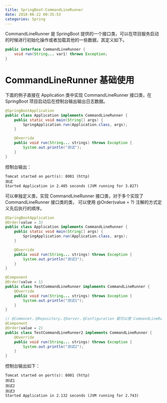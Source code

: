 ```yaml
---
title: SpringBoot-CommandLineRunner
date: 2018-06-22 00:35:53
categories: Spring
---
```


CommandLineRunner 是 SpringBoot 提供的一个接口类，可以在项目服务启动的时候进行初始化操作或者加载其他的一些数据，其定义如下。

```java
public interface CommandLineRunner {
    void run(String... var1) throws Exception;
}
```

# CommandLineRunner 基础使用

下面的例子直接在 Application 类中实现 CommandLineRunner 接口类，在 SpringBoot 项目启动后在控制台输出输出日志数据。

```java
@SpringBootApplication
public class Application implements CommandLineRunner {
    public static void main(String[] args) {
        SpringApplication.run(Application.class, args);
    }

    @Override
    public void run(String... strings) throws Exception {
        System.out.println("测试");
    }
}
```

<!-- more -->

控制台输出：

```text
Tomcat started on port(s): 8001 (http)
测试
Started Application in 2.405 seconds (JVM running for 3.827)
```

可以单独定义类，实现 CommandLineRunner 接口类，对于多个实现了CommandLineRunner 接口类的类， 可以使用 @Order(value = ?) 注解的方式定义先后执行的顺序。

```java
@SpringBootApplication
@Order(value = 3)
public class Application implements CommandLineRunner {
    public static void main(String[] args) {
        SpringApplication.run(Application.class, args);
    }

    @Override
    public void run(String... strings) throws Exception {
        System.out.println("测试3");
    }
}

@Component
@Order(value = 1)
public class TestCommandLineRunner implements CommandLineRunner {
    @Override
    public void run(String... strings) throws Exception {
        System.out.println("测试1");
    }
}

// @Commonet，@Repository，@Server，@Configuration 都可以使 CommandLineRunner 生效
@Component
@Order(value = 2)
public class TestCommandLineRunner2 implements CommandLineRunner {
    @Override
    public void run(String... strings) throws Exception {
        System.out.println("测试2");
    }
}
```

控制台输出如下：

```text
Tomcat started on port(s): 8001 (http)
测试1
测试2
测试3
Started Application in 2.132 seconds (JVM running for 2.743)
```